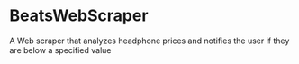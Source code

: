 # BeatsWebScraper
A Web scraper that analyzes headphone prices and notifies the user if they are below a specified value
